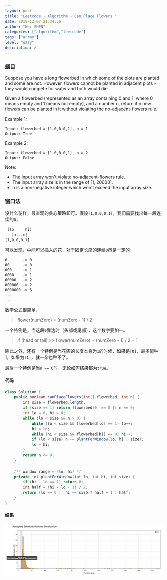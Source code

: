 ```yaml
---
layout: post
title: "Leetcode - Algorithm - Can Place Flowers "
date: 2018-12-07 21:34:56
author: "Wei SHEN"
categories: ["algorithm","leetcode"]
tags: ["array"]
level: "easy"
description: >
---
```


### 题目
Suppose you have a long flowerbed in which some of the plots are planted and some are not. However, flowers cannot be planted in adjacent plots - they would compete for water and both would die.

Given a flowerbed (represented as an array containing 0 and 1, where 0 means empty and 1 means not empty), and a number n, return if n new flowers can be planted in it without violating the no-adjacent-flowers rule.

Example 1:
```
Input: flowerbed = [1,0,0,0,1], n = 1
Output: True
```

Example 2:
```
Input: flowerbed = [1,0,0,0,1], n = 2
Output: False
```

Note:
* The input array won't violate no-adjacent-flowers rule.
* The input array size is in the range of [1, 20000].
* n is a non-negative integer which won't exceed the input array size.

### 窗口法
没什么花样，最直观的贪心策略即可。假设`[1,0,0,0,1]`，我们需要找出每一段连续的`0`，
```
 [lo     hi)
   |<--->|
[1,0,0,0,1]
```

可以发现，中间可以插入的花，对于固定长度的连续`0`串是一定的，
```
0       -> 0
00      -> 0
000     -> 1
0000    -> 1
00000   -> 2
000000  -> 2
0000000 -> 3
...
...
```

数学公式很简单，
> flower(numZero) = (numZero - 1) / 2

一个特例是，当这段`0`靠边时（头部或尾部），这个数字要加一。
> if (head or tail) >> flower(numZero) = (numZero - 1) / 2 + 1

除此之外，还有一个特例是当花圃的长度本身为`1`的时候，如果是`[0]`，最多能种1，如果为`[1]`，就一朵也种不了。

最后一个特例是当`n == 0`时，无论如何结果都为`true`。

#### 代码
```java
class Solution {
    public boolean canPlaceFlowers(int[] flowerbed, int n) {
        int size = flowerbed.length;
        if (size == 1) return flowerbed[0] == 0 || n == 0;
        int lo = 0, hi = 0;
        while (lo < size && n > 0) {
            while (lo < size && flowerbed[lo] == 1) lo++;
            hi = lo;
            while (hi < size && flowerbed[hi] == 0) hi++;
            if (lo < size) n -= plantForWindow(lo, hi , size);
            lo = hi;
        }
        return n <= 0;
    }

    /** window range = [lo, hi) */
    private int plantForWindow(int lo, int hi, int size) {
        if (hi - lo == 1) return 0;
        int half = (hi - lo - 1) / 2;
        return (lo == 0 || hi == size)? half + 1 : half;
    }
}
```

#### 结果
![can-place-flowers-1](/images/leetcode/can-place-flowers-1.png)
